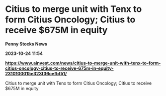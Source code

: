 # Citius to merge unit with Tenx to form Citius Oncology; Citius to receive $675M in equity
**Penny Stocks News**

**2023-10-24 11:54**

**https://www.ainvest.com/news/citius-to-merge-unit-with-tenx-to-form-citius-oncology-citius-to-receive-675m-in-equity-2310100015e323f36cefbf51/**

Citius to merge unit with Tenx to form Citius Oncology; Citius to receive $675M in equity
